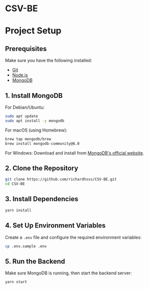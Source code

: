 # CSV-BE

# Project Setup

## Prerequisites
Make sure you have the following installed:
- [Git](https://git-scm.com/)
- [Node.js](https://nodejs.org/)
- [MongoDB](https://www.mongodb.com/)

## 1. Install MongoDB
For Debian/Ubuntu:
```sh
sudo apt update
sudo apt install -y mongodb
```
For macOS (using Homebrew):
```sh
brew tap mongodb/brew
brew install mongodb-community@6.0
```
For Windows:
Download and install from [MongoDB's official website](https://www.mongodb.com/try/download/community).

## 2. Clone the Repository
```sh
git clone https://github.com/richardhsss/CSV-BE.git
cd CSV-BE
```

## 3. Install Dependencies
```sh
yarn install
```

## 4. Set Up Environment Variables
Create a `.env` file and configure the required environment variables:
```sh
cp .env.sample .env
```

## 5. Run the Backend
Make sure MongoDB is running, then start the backend server:
```sh
yarn start
```
